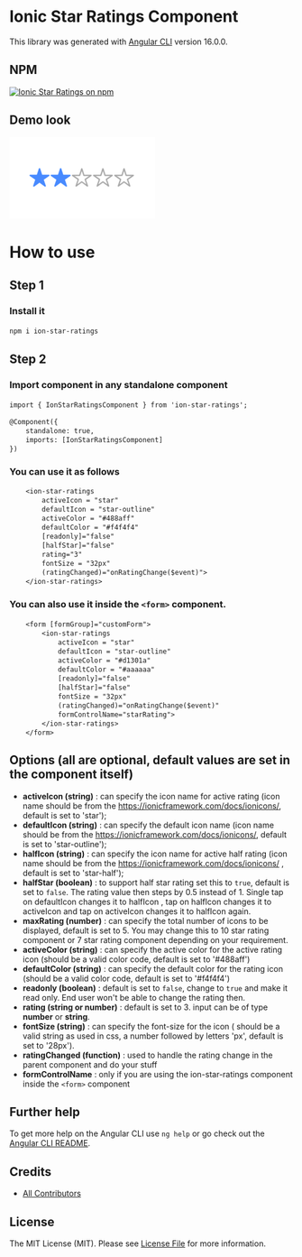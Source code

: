 # Ionic Star Ratings Component

This library was generated with [Angular CLI](https://github.com/angular/angular-cli) version 16.0.0.

## NPM
<a href="https://www.npmjs.com/package/ion-star-ratings">
  <img src="https://img.shields.io/npm/v/ion-star-ratings.svg?logo=npm&logoColor=fff&label=NPM+package&color=limegreen" alt="Ionic Star Ratings on npm" />
</a>

## Demo look

![](demo.gif)

# How to use

## Step 1

### Install it

`npm i ion-star-ratings`

## Step 2

### Import component in any standalone component

`import { IonStarRatingsComponent } from 'ion-star-ratings';`

```
@Component({
    standalone: true,
    imports: [IonStarRatingsComponent]
})
```

### You can use it as follows

```
    <ion-star-ratings
        activeIcon = "star"
        defaultIcon = "star-outline"
        activeColor = "#488aff"
        defaultColor = "#f4f4f4"
        [readonly]="false"
        [halfStar]="false"
        rating="3"
        fontSize = "32px"
        (ratingChanged)="onRatingChange($event)">
    </ion-star-ratings>
```

### You can also use it inside the `<form>` component.

```
    <form [formGroup]="customForm">
        <ion-star-ratings
            activeIcon = "star"
            defaultIcon = "star-outline"
            activeColor = "#d1301a"
            defaultColor = "#aaaaaa"
            [readonly]="false"
            [halfStar]="false"
            fontSize = "32px"
            (ratingChanged)="onRatingChange($event)"
            formControlName="starRating">
        </ion-star-ratings>
    </form>
```

## Options (all are optional, default values are set in the component itself)

- **activeIcon (string)** : can specify the icon name for active rating (icon name should be from the https://ionicframework.com/docs/ionicons/, default is set to 'star');
- **defaultIcon (string)** : can specify the default icon name (icon name should be from the https://ionicframework.com/docs/ionicons/, default is set to 'star-outline');
- **halfIcon (string)** : can specify the icon name for active half rating (icon name should be from the https://ionicframework.com/docs/ionicons/ , default is set to 'star-half');
- **halfStar (boolean)** : to support half star rating set this to `true`, default is set to `false`. The rating value then steps by 0.5 instead of 1. Single tap on defaultIcon changes it to halfIcon , tap on halfIcon changes it to activeIcon and tap on activeIcon changes it to halfIcon again.
- **maxRating (number)** : can specify the total number of icons to be displayed, default is set to 5. You may change this to 10 star rating component or 7 star rating component depending on your requirement.
- **activeColor (string)** : can specify the active color for the active rating icon (should be a valid color code, default is set to '#488aff')
- **defaultColor (string)** : can specify the default color for the rating icon (should be a valid color code, default is set to '#f4f4f4')
- **readonly (boolean)** : default is set to `false`, change to `true` and make it read only. End user won't be able to change the rating then.
- **rating (string or number)** : default is set to 3. input can be of type **number** or **string**.
- **fontSize (string)** : can specify the font-size for the icon ( should be a valid string as used in css, a number followed by letters 'px', default is set to '28px').
- **ratingChanged (function)** : used to handle the rating change in the parent component and do your stuff
- **formControlName** : only if you are using the ion-star-ratings component inside the `<form>` component

## Further help

To get more help on the Angular CLI use `ng help` or go check out the [Angular CLI README](https://github.com/angular/angular-cli/blob/master/README.md).

## Credits

- [All Contributors](https://github.com/squareetlabs/ionic-rating-component)

## License

The MIT License (MIT). Please see [License File](https://github.com/vc-rakesh/ion-star-ratings/blob/main/LICENSE) for more information.

